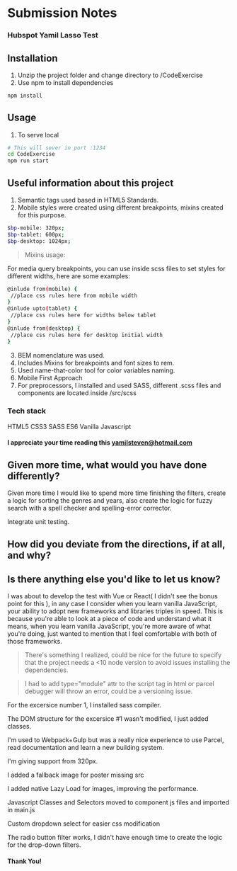 
# Submission Notes

### Hubspot Yamil Lasso Test

## Installation

1. Unzip the project folder and change directory to /CodeExercise
2. Use npm to install dependencies
```bash
npm install
```
## Usage
1. To serve local
```bash
# This will sever in port :1234
cd CodeExercise
npm run start
```
 ## Useful information about this project

1. Semantic tags used based in HTML5 Standards.
2. Mobile styles were created using different breakpoints, mixins created for this purpose.
```bash
$bp-mobile: 320px;
$bp-tablet: 600px;
$bp-desktop: 1024px;
```
>Mixins usage:

For media query breakpoints, you can use inside scss files to set styles for different widths, here are some examples:
```bash
@inlude from(mobile) {
 //place css rules here from mobile width
}
@inlude upto(tablet) {
 //place css rules here for widths below tablet
}
@inlude from(desktop) {
 //place css rules here for desktop initial width
}
```
3. BEM nomenclature was used.
4. Includes Mixins for breakpoints and font sizes to rem.
5. Used name-that-color tool for color variables naming.
6. Mobile First Approach
7. For preprocessors, I installed and used SASS, different .scss files and components are located inside /src/scss

### Tech stack
HTML5
CSS3
SASS
ES6 Vanilla Javascript

#### I appreciate your time reading this yamilsteven@hotmail.com 



## Given more time, what would you have done differently?

Given more time I would like to spend more time finishing the filters, create a logic for sorting the genres and years, also create the logic for fuzzy search with a spell checker and spelling-error corrector.

Integrate unit testing.

  

## How did you deviate from the directions, if at all, and why?

## Is there anything else you'd like to let us know?  

I was about to develop the test with Vue or React( I didn't see the bonus point for this ), in any case I consider when you learn vanilla JavaScript, your ability to adopt new frameworks and libraries triples in speed. This is because you're able to look at a piece of code and understand what it means, when you learn vanilla JavaScript, you're more aware of what you're doing, just wanted to mention that I feel comfortable with both of those frameworks.

> There's something I realized, could be nice for the future to specify that the project needs a <10 node version to avoid issues installing the dependencies.

> I had to add type="module" attr to the script tag in html or parcel debugger will throw an error, could be a versioning issue.

For the excersice number 1, I installed sass compiler.

The DOM structure for the excersice #1 wasn't modified, I just added classes.

I'm used to Webpack+Gulp but was a really nice experience to use Parcel, read documentation and learn a new building system.

I'm giving support from 320px.

I added a fallback image for poster missing src

I added native Lazy Load for images, improving the performance.

Javascript Classes and Selectors moved to component js files and imported in main.js

Custom dropdown select for easier css modification

The radio button filter works, I didn't have enough time to create the logic for the drop-down filters.

#### Thank You!